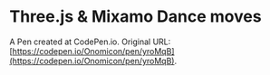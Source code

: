 # Three.js & Mixamo Dance moves

A Pen created at CodePen.io. Original URL: [https://codepen.io/Onomicon/pen/yroMqB](https://codepen.io/Onomicon/pen/yroMqB).
